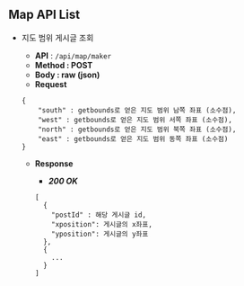 ## Map API List

- 지도 범위 게시글 조회
    - **API** : `/api/map/maker`
    - **Method : POST**
    - **Body :  raw (json)**
    - **Request**
    
    ```jsonc
    {
        "south" : getbounds로 얻은 지도 범위 남쪽 좌표 (소수점),
        "west" : getbounds로 얻은 지도 범위 서쪽 좌표 (소수점),
        "north" : getbounds로 얻은 지도 범위 북쪽 좌표 (소수점),
        "east" : getbounds로 얻은 지도 범위 동쪽 좌표 (소수점)
    }
    ```
    
    - **Response**
        - ***200 OK***
        
        ```jsonc
        [
          {
            "postId" : 해당 게시글 id,
            "xposition": 게시글의 x좌표,
            "yposition": 게시글의 y좌표
          },
          {
            ...        
          }
        ]
        ```
        

